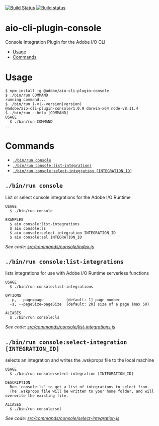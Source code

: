 <!--
Copyright 2018 Adobe. All rights reserved.
This file is licensed to you under the Apache License, Version 2.0 (the "License");
you may not use this file except in compliance with the License. You may obtain a copy
of the License at http://www.apache.org/licenses/LICENSE-2.0

Unless required by applicable law or agreed to in writing, software distributed under
the License is distributed on an "AS IS" BASIS, WITHOUT WARRANTIES OR REPRESENTATIONS
OF ANY KIND, either express or implied. See the License for the specific language
governing permissions and limitations under the License.
-->

[![Build Status](https://travis-ci.org/adobe/aio-cli-plugin-console.svg?branch=master)](https://travis-ci.org/adobe/aio-cli-plugin-console)
[![Build status](https://ci.appveyor.com/api/projects/status/uqfe3c8bcr3anbbp?svg=true)](https://ci.appveyor.com/project/shazron/aio-cli-plugin-console)

aio-cli-plugin-console
======================

Console Integration Plugin for the Adobe I/O CLI

<!-- toc -->
* [Usage](#usage)
* [Commands](#commands)
<!-- tocstop -->
# Usage
<!-- usage -->
```sh-session
$ npm install -g @adobe/aio-cli-plugin-console
$ ./bin/run COMMAND
running command...
$ ./bin/run (-v|--version|version)
@adobe/aio-cli-plugin-console/1.0.9 darwin-x64 node-v8.11.4
$ ./bin/run --help [COMMAND]
USAGE
  $ ./bin/run COMMAND
...
```
<!-- usagestop -->
# Commands
<!-- commands -->
* [`./bin/run console`](#bin-run-console)
* [`./bin/run console:list-integrations`](#bin-run-consolelist-integrations)
* [`./bin/run console:select-integration [INTEGRATION_ID]`](#bin-run-consoleselect-integration-integration-id)

## `./bin/run console`

List or select console integrations for the Adobe I/O Runtime

```
USAGE
  $ ./bin/run console

EXAMPLES
  $ aio console:list-integrations
  $ aio console:ls
  $ aio console:select-integration INTEGRATION_ID
  $ aio console:sel INTEGRATION_ID
```

_See code: [src/commands/console/index.js](https://github.com/adobe/aio-cli-plugin-console/blob/v1.0.9/src/commands/console/index.js)_

## `./bin/run console:list-integrations`

lists integrations for use with Adobe I/O Runtime serverless functions

```
USAGE
  $ ./bin/run console:list-integrations

OPTIONS
  -p, --page=page          [default: 1] page number
  -s, --pageSize=pageSize  [default: 20] size of a page (max 50)

ALIASES
  $ ./bin/run console:ls
```

_See code: [src/commands/console/list-integrations.js](https://github.com/adobe/aio-cli-plugin-console/blob/v1.0.9/src/commands/console/list-integrations.js)_

## `./bin/run console:select-integration [INTEGRATION_ID]`

selects an integration and writes the .wskprops file to the local machine

```
USAGE
  $ ./bin/run console:select-integration [INTEGRATION_ID]

DESCRIPTION
  Run 'console:ls' to get a list of integrations to select from.
  The .wskprops file will be written to your home folder, and will overwrite the existing file.

ALIASES
  $ ./bin/run console:sel
```

_See code: [src/commands/console/select-integration.js](https://github.com/adobe/aio-cli-plugin-console/blob/v1.0.9/src/commands/console/select-integration.js)_
<!-- commandsstop -->
